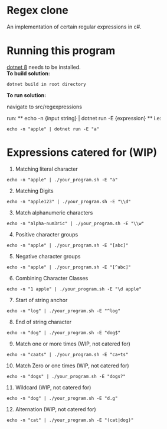 # Regex clone

An implementation of certain regular expressions in c#.

# Running this program

[dotnet 8](https://dotnet.microsoft.com/en-us/download/dotnet/8.0) needs to be installed. <br/>
**To build solution:**
```
dotnet build in root directory
```
**To run solution:**

navigate to src/regexpressions

run: ** echo -n {input string} | dotnet run -E {expression} **
i.e:
```
echo -n "apple" | dotnet run -E "a"
```
# Expressions catered for (WIP)

1. Matching literal character <br/>
```
echo -n "apple" | ./your_program.sh -E "a"
```
2.  Matching Digits <br/>
```
echo -n "apple123" | ./your_program.sh -E "\\d"
```
3. Match alphanumeric characters <br/>
```
echo -n "alpha-num3ric" | ./your_program.sh -E "\\w"
```

4. Positive character groups <br/>
```
echo -n "apple" | ./your_program.sh -E "[abc]"
```

5. Negative character groups <br/>
```
echo -n "apple" | ./your_program.sh -E "[^abc]"
```

6. Combining Character Classes <br/>
```
echo -n "1 apple" | ./your_program.sh -E "\d apple"
```

7. Start of string anchor <br/>
```
echo -n "log" | ./your_program.sh -E "^log"
```

8. End of string character <br/>
```
echo -n "dog" | ./your_program.sh -E "dog$"
```

9. Match one or more times (WIP, not catered for) <br/>
```
echo -n "caats" | ./your_program.sh -E "ca+ts"
```

10.  Match Zero or one times (WIP, not catered for) <br/>
```
echo -n "dogs" | ./your_program.sh -E "dogs?"
```

11. Wildcard (WIP, not catered for) <br/>
```
echo -n "dog" | ./your_program.sh -E "d.g"
```

12.  Alternation (WIP, not catered for) <br/>
```
echo -n "cat" | ./your_program.sh -E "(cat|dog)"
```

